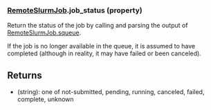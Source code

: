 ### [RemoteSlurmJob](RemoteSlurmJob.md).job_status (property)




Return the status of the job by calling and parsing the output of
[RemoteSlurmJob.squeue](RemoteSlurmJob.squeue.md).

If the job is no longer available in the queue, it is assumed to have
completed (although in reality, it may have failed or been canceled).

Returns
-----------
* (string): one of not-submitted, pending, running, canceled, failed, complete, unknown

